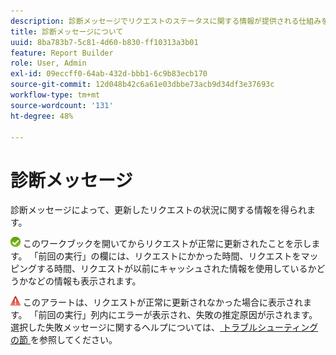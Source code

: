 ```yaml
---
description: 診断メッセージでリクエストのステータスに関する情報が提供される仕組みを説明します。
title: 診断メッセージについて
uuid: 8ba783b7-5c81-4d60-b830-ff10313a3b01
feature: Report Builder
role: User, Admin
exl-id: 09eccff0-64ab-432d-bbb1-6c9b83ecb170
source-git-commit: 12d048b42c6a61e03dbbe73acb9d34df3e37693c
workflow-type: tm+mt
source-wordcount: '131'
ht-degree: 48%

---
```


# 診断メッセージ

診断メッセージによって、更新したリクエストの状況に関する情報を得られます。

![ リクエストが正常に更新されたことを示す緑のチェックマークのアイコン。](assets/icon_notice_success.gif) このワークブックを開いてからリクエストが正常に更新されたことを示します。 「前回の実行」の欄には、リクエストにかかった時間、リクエストをマッピングする時間、リクエストが以前にキャッシュされた情報を使用しているかどうかなどの情報も表示されます。

![ リクエストの更新に失敗したことを示す感嘆符が付いた赤い三角形のアイコン。](assets/icon_notice_warn.gif) このアラートは、リクエストが正常に更新されなかった場合に表示されます。 「前回の実行」列内にエラーが表示され、失敗の推定原因が示されます。選択した失敗メッセージに関するヘルプについては、[ トラブルシューティングの節 ](/help/analyze/legacy-report-builder/troubleshoot.md) を参照してください。

